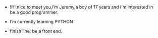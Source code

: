 - !Hi,nice to meet you,i’m Jeremy,a boy of 17 years
  and i'm interested in be a good programmer.
  
- I’m currently learning PYTHON

- finish line: be a front end.


<!---
Jeremy-Ortiz132/Jeremy-Ortiz132 is a ✨ special ✨ repository because its `README.md` (this file) appears on your GitHub profile.
You can click the Preview link to take a look at your changes.
--->
